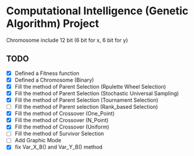 # Computational Intelligence (Genetic Algorithm) Project

Chromosome include 12 bit (6 bit for x, 6 bit for y)

## TODO

- [x] Defined a Fitness function
- [x] Defined a Chromosome (Binary)
- [x] Fill the method of Parent Selection (Rpulette Wheel Selection)
- [x] Fill the method of Parent Selection (Stochastic Universal Sampling)
- [x] Fill the method of Parent Selection (Tournament Selection)
- [ ] Fill the method of Parent selection (Rank_based Selection)
- [x] Fill the method of Crossover (One_Point)
- [x] Fill the method of Crossover (N_Point)
- [x] Fill the method of Crossover (Uniform)
- [ ] Fill the method of Survivor Selection
- [ ] Add Graphic Mode
- [x] fix Var_X_B() and Var_Y_B() method
